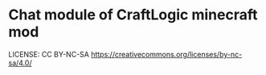 # Chat module of CraftLogic minecraft mod
LICENSE: CC BY-NC-SA https://creativecommons.org/licenses/by-nc-sa/4.0/
